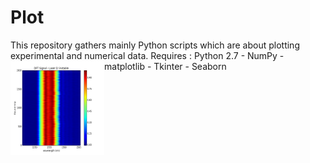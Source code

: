 # Plot
This repository gathers mainly Python scripts which are about plotting experimental and numerical data.
Requires : Python 2.7 - NumPy - matplotlib - Tkinter - Seaborn
<a href="url"><img src="Images/color.png" align="left" height="150" width="150" ></a>
